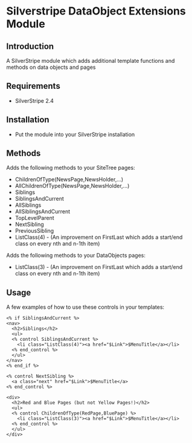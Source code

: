 # Silverstripe DataObject Extensions Module

## Introduction

A SilverStripe module which adds additional template functions and methods on data objects and pages

## Requirements

*  SilverStripe 2.4

## Installation

* Put the module into your SilverStripe installation

## Methods

Adds the following methods to your SiteTree pages:

* ChildrenOfType(NewsPage,NewsHolder,...)
* AllChildrenOfType(NewsPage,NewsHolder,...)
* Siblings
* SiblingsAndCurrent
* AllSiblings
* AllSiblingsAndCurrent
* TopLevelParent
* NextSibling
* PreviousSibling
* ListClass(4) - (An improvement on FirstLast which adds a start/end class on every nth and n-1th item)

Adds the following methods to your DataObjects pages:

* ListClass(3) - (An improvement on FirstLast which adds a start/end class on every nth and n-1th item)

## Usage

A few examples of how to use these controls in your templates:

	<% if SiblingsAndCurrent %>
	<nav>
	  <h2>Siblings</h2>
	  <ul>
	  <% control SiblingsAndCurrent %>
	    <li class="ListClass(4)"><a href="$Link">$MenuTitle</a></li>
	  <% end_control %>
	  </ul>
	</nav>
	<% end_if %>

	<% control NextSibling %>
	  <a class="next" href="$Link">$MenuTitle</a>
	<% end_control %>

	<div>
	  <h2>Red and Blue Pages (but not Yellow Pages!)</h2>
	  <ul>
	  <% control ChildrenOfType(RedPage,BluePage) %>
	    <li class="ListClass(3)"><a href="$Link">$MenuTitle</a></li>
	  <% end_control %>
	  </ul>
	</div>